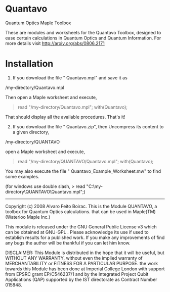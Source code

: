 Quantavo
========

Quantum Optics Maple Toolbox


These are modules and worksheets for the Quantavo Toolbox, designed to ease certain calculations in Quantum Optics and Quantum Information. 
For more details visit http://arxiv.org/abs/0806.2171


Installation
============

1) If you download the file " Quantavo.mpl" and save it as

/my-directory/Quantavo.mpl

Then open a Maple worksheet and execute,

> read "/my-directory/Quantavo.mpl";
> with(Quantavo);

That should display all the available procedures. That's it!


2) If you download the file " Quantavo.zip", then Uncompress its content to a given directory,

/my-directory/QUANTAVO

open a Maple worksheet and execute,

> read "/my-directory/QUANTAVO/Quantavo.mpl";
> with(Quantavo);

You may also execute the file " Quantavo_Example_Worksheet.mw" to find some examples.

(for windows use double slash, > read "C:\\my-directory\\QUANTAVO\\Quantavo.mpl";)






-----------------------------------------
Copyright (c) 2008 Alvaro Feito Boirac.
This is the Module QUANTAVO, a toolbox for Quantum Optics calculations. that can be used in Maple(TM) (Waterloo Maple Inc.)

This module is released under the GNU General Public License v3 which can be obtained at GNU-GPL .
Please acknowledge its use if used to establish results for a published work. If you make any improvements of find any bugs the author will be thankful if you can let him know.

DISCLAIMER: This Module is distributed in the hope that it will be useful, but WITHOUT ANY WARRANTY, without even the implied warranty of MERCHANTABILITY or FITNESS FOR A PARTICULAR PURPOSE. the work towards this Module has been done at Imperial College London with support from EPSRC grant EP/C546237/1 and by the Integrated Project Qubit Applications (QAP) supported by the IST directorate as Contract Number 015848.
